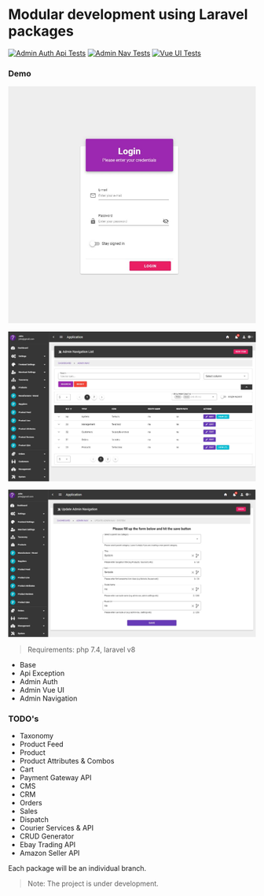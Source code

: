 # Modular development using Laravel packages 

[![Admin Auth Api Tests](https://github.com/rjiosum/iosum/actions/workflows/auth-test.yml/badge.svg)](https://github.com/rjiosum/iosum/actions/workflows/auth-test.yml) [![Admin Nav Tests](https://github.com/rjiosum/iosum/actions/workflows/admin-nav.yml/badge.svg)](https://github.com/rjiosum/iosum/actions/workflows/admin-nav.yml) [![Vue UI Tests](https://github.com/rjiosum/iosum/actions/workflows/vue-ui-test.yaml/badge.svg)](https://github.com/rjiosum/iosum/actions/workflows/vue-ui-test.yaml)

### Demo

 ![Page 1](demo00.jpg) 
 
 ![Page 2](demo01.jpg) 
 
 ![Page 3](demo02.jpg) 


> Requirements: php 7.4, laravel v8

- Base
- Api Exception
- Admin Auth
- Admin Vue UI
- Admin Navigation

### TODO's
- Taxonomy
- Product Feed
- Product
- Product Attributes & Combos
- Cart
- Payment Gateway API
- CMS
- CRM
- Orders
- Sales
- Dispatch 
- Courier Services & API
- CRUD Generator
- Ebay Trading API
- Amazon Seller API

Each package will be an individual branch.

> Note: The project is under development. 